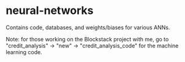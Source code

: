 # neural-networks
Contains code, databases, and weights/biases for various ANNs.

Note: for those working on the Blockstack project with me, go to "credit_analysis" -> "new" -> "credit_analysis_code" for the machine learning code.
